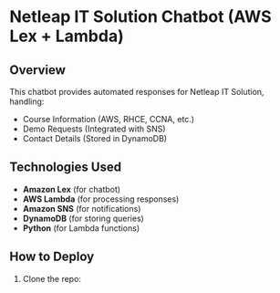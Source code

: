 # Netleap IT Solution Chatbot (AWS Lex + Lambda)

## Overview
This chatbot provides automated responses for Netleap IT Solution, handling:
- Course Information (AWS, RHCE, CCNA, etc.)
- Demo Requests (Integrated with SNS)
- Contact Details (Stored in DynamoDB)

## Technologies Used
- **Amazon Lex** (for chatbot)
- **AWS Lambda** (for processing responses)
- **Amazon SNS** (for notifications)
- **DynamoDB** (for storing queries)
- **Python** (for Lambda functions)

## How to Deploy
1. Clone the repo:
